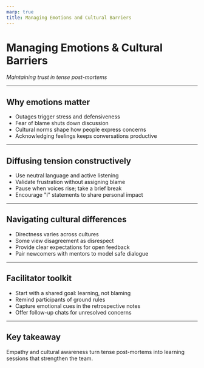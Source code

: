 ```yaml
---
marp: true
title: Managing Emotions and Cultural Barriers
---
```


# Managing Emotions & Cultural Barriers
*Maintaining trust in tense post-mortems*

---

## Why emotions matter
- Outages trigger stress and defensiveness
- Fear of blame shuts down discussion
- Cultural norms shape how people express concerns
- Acknowledging feelings keeps conversations productive

---

## Diffusing tension constructively
- Use neutral language and active listening
- Validate frustration without assigning blame
- Pause when voices rise; take a brief break
- Encourage "I" statements to share personal impact

---

## Navigating cultural differences
- Directness varies across cultures
- Some view disagreement as disrespect
- Provide clear expectations for open feedback
- Pair newcomers with mentors to model safe dialogue

---

## Facilitator toolkit
- Start with a shared goal: learning, not blaming
- Remind participants of ground rules
- Capture emotional cues in the retrospective notes
- Offer follow-up chats for unresolved concerns

---

## Key takeaway
Empathy and cultural awareness turn tense post-mortems into learning sessions that strengthen the team.

